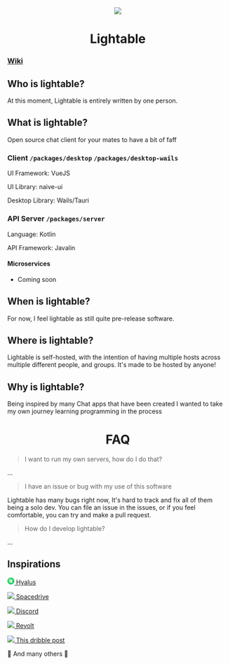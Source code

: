 <p align="center">
<img src="https://github.com/brys0/Lightable/blob/pre-alpha/assets/Lightable-Logo.png?raw=true" height="256" align="center">
</p>

<h1 align="center">Lightable</h1>

### [Wiki](https://github.com/brys0/Lightable/wiki)

## Who is lightable?

At this moment, Lightable is entirely written by one person.

## What is lightable?

Open source chat client for your mates to have a bit of faff

### Client `/packages/desktop` `/packages/desktop-wails`

UI Framework: VueJS

UI Library: naive-ui

Desktop Library: Wails/Tauri

### API Server `/packages/server`

Language: Kotlin

API Framework: Javalin

#### Microservices

* Coming soon

## When is lightable?

For now, I feel lightable as still quite pre-release software.

## Where is lightable?

Lightable is self-hosted, with the intention of having multiple hosts across multiple different people, and groups. It's made to be hosted by anyone!

## Why is lightable?

Being inspired by many Chat apps that have been created I wanted to take my own journey learning programming in the process

<h1 align="center">FAQ</h1>

> I want to run my own servers, how do I do that?

... 

> I have an issue or bug with my use of this software

Lightable has many bugs right now, It's hard to track and fix all of them being a solo dev. 
You can file an issue in the issues, or if you feel comfortable, you can try and make a pull request.

> How do I develop lightable?

...


## Inspirations

<a href="https://hyalus.app/" target="_blank">
  <p>
    <img src="https://raw.githubusercontent.com/atriplex-co/hyalus/master/packages/client-web/src/assets/images/icon-circle.png" height="16">
    Hyalus
  </p>
</a>
<a href="https://spacedrive.com/" target="_blank">
  <p>
    <img src="https://www.spacedrive.com/assets/logo.55968170.png" height="16">
    Spacedrive 
  </p>
</a>
<a href="https://discord.com/" target="_blank">
  <p>
    <img src="https://discord.com/assets/847541504914fd33810e70a0ea73177e.ico" height="16">
    Discord
  </p>
</a>
<a href="https://revolt.chat/" target="_blank">
  <p>
    <img src="https://revolt.chat/favicon.ico" height="16">
    Revolt
  </p>
</a>
<a href="https://dribbble.com/shots/13944513-Team-Chat-App-VisualExploration/" target="_blank">
  <p>
    <img src="https://cdn.dribbble.com/users/1750819/avatars/small/7d8b1659d63025758603ef1b9f71c721.jpg?1639583578" height="16">
    This dribble post
  </p>
</a>
<p>
  💖 And many others 💖
</p>

